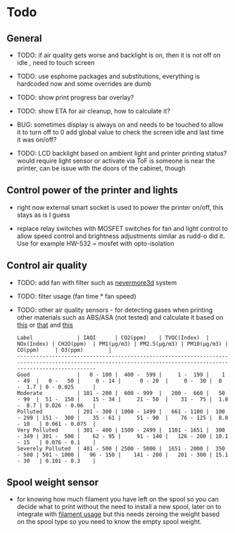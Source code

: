 # Todo

## General

- TODO: if air quality gets worse and backlight is on, then it is not off on idle , need to touch screen
- TODO: use esphome packages and substitutions, everything is hardcoded now and some overrides are dumb
- TODO: show print progress bar overlay?
- TODO: show ETA for air cleanup, how to calculate it?

- BUG: sometimes display is always on and needs to be touched to allow it to turn off to 0
  add global value to check the screen idle and last time it was on/off?
- TODO: LCD backlight based on ambient light and printer printing status? would require light sensor
  or activate via ToF is someone is near the printer, can be issue with the doors of the cabinet, though

## Control power of the printer and lights

- right now external smart socket is used to power the printer on/off, this stays as is I guess

- replace relay switches with MOSFET switches for fan and light control to allow
  speed control and brightness adjustments similar as
  rudd-o did it. Use for example HW-532 = mosfet with opto-isolation

## Control air quality

- TODO: add fan with filter such as [nevermore3d](https://github.com/nevermore3d) system

- TODO: filter usage (fan time * fan speed)

- TODO: other air quality sensors - for detecting gases when printing other materials such as ABS/ASA (not tested)
  and calculate it based on [this](https://atmotube.com/atmocube-support/indoor-air-quality-index-iaqi)
  or [that](https://airly.org/en/air-quality-index-caqi-and-aqi-methods-of-calculation/)
  and [this](https://www.breeze-technologies.de/blog/calculating-an-actionable-indoor-air-quality-index/)

  <!-- markdownlint-disable line_length -->
  ```text
  Label              | IAQI      | CO2(ppm)    | TVOC(Index)  | NOx(Index) | CH2O(ppm)  | PM1(µg/m3) | PM2.5(µg/m3) | PM10(µg/m3) | CO(ppm)     | O3(ppm)        |
  ---------------------------------------------------------------------------------------------------------------------------------------------------------------
  Good               |   0 - 100 |  400 -  599 |     1 -  199 |    1 - 49  |   0 -   50 |     0 - 14 |      0 - 20  |     0 -  30 |  0   -  1.7 | 0 - 0.025      |
  Moderate           | 101 - 200 |  600 - 999  |   200 -  660 |   50 - 99  |  51 -  150 |    15 - 34 |     21 - 50  |    31 -  75 |  1.8 -  8.7 | 0.026 - 0.06   |
  Polluted           | 201 - 300 | 1000 - 1499 |   661 - 1100 |  100 - 299 | 151 -  300 |    35 - 61 |     51 - 90  |    76 - 125 |  8.8 - 10   | 0.061 - 0.075  |
  Very Polluted      | 301 - 400 | 1500 - 2499 |  1101 - 1651 |  300 - 349 | 301 -  500 |    62 - 95 |     91 - 140 |   126 - 200 | 10.1 - 15   | 0.076 - 0.1    |
  Severely Polluted  | 401 - 500 | 2500 - 5000 |  1651 - 2000 |  350 - 500 | 501 - 1000 |   96 - 150 |    141 - 200 |   201 - 300 | 15.1 - 30   | 0.101 - 0.3    |
  ```
  <!-- markdownlint-enable line_length -->

## Spool weight sensor

- for knowing how much filament you have left on the spool so you can decide what to print without
  the need to install a new spool, later on to integrate with [filament usage](https://github.com/nvtkaszpir/3d-print/tree/main/filament-usage)
  but this needs zeroing the weight based on the spool type so you need to know the empty spool weight.
